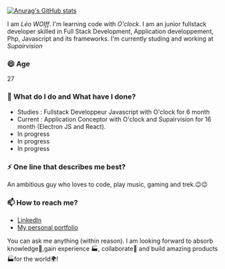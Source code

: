 [![Anurag's GitHub stats](https://github-readme-stats.vercel.app/api?username=Wolff51)](https://github.com/anuraghazra/github-readme-stats)

I am _Léo WOlff_. I'm learning code with _O'clock_. I am an junior fullstack developer skilled in Full Stack Development, Application developpement, Php, Javascript and its frameworks. I'm currently studing and working at _Supairvision_

### 😄 Age
27

### 🌱 What do I do and What have I done? 

- Studies : Fullstack Developpeur Javascript with O'clock for 6 month
- Current : Application Conceptor with O'clock and Supairvision for 16 month (Electron JS and React).
- In progress
- In progress
- In progress



### ⚡ One line that describes me best? 
An ambitious guy who loves to code, play music, gaming and trek.😉😉

### 📫 How to reach me?
- [LinkedIn](https://www.linkedin.com/in/Wolff51/) 
- [My personal portfolio](Incomming) 


You can ask me anything (within reason). I am looking forward to absorb knowledge🧠,gain experience 🏭, collaborate🤝 and build amazing products 🏭for the world🌍!


